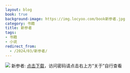 ```yaml
---
layout: blog
book: true
background-image: https://img.locyoo.com/book新参者.jpg
category: 书籍
title: 新参者
tags:
- 书籍
- 小说
redirect_from:
  - /2024/03/新参者/
---
```

![](https://img.locyoo.com/book新参者.jpg)
新参者: <a name = "ref1" href="https://url18.ctfile.com/f/50983618-1063935737-8394f9?p=3619">点击下载</a>，访问密码请点击右上方“关于”自行查看